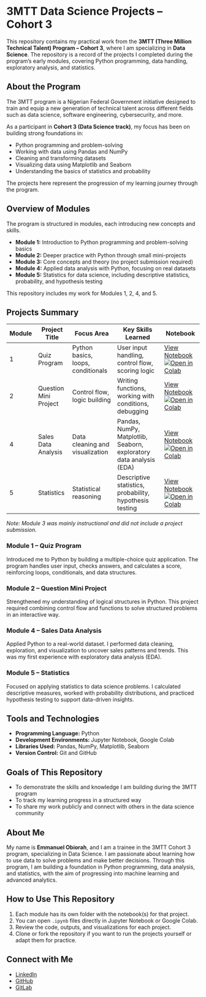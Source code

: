 # 3MTT Data Science Projects – Cohort 3

This repository contains my practical work from the **3MTT (Three Million Technical Talent) Program – Cohort 3**, where I am specializing in **Data Science**. The repository is a record of the projects I completed during the program’s early modules, covering Python programming, data handling, exploratory analysis, and statistics.  

## About the Program  

The 3MTT program is a Nigerian Federal Government initiative designed to train and equip a new generation of technical talent across different fields such as data science, software engineering, cybersecurity, and more.  

As a participant in **Cohort 3 (Data Science track)**, my focus has been on building strong foundations in:  

- Python programming and problem-solving  
- Working with data using Pandas and NumPy  
- Cleaning and transforming datasets  
- Visualizing data using Matplotlib and Seaborn  
- Understanding the basics of statistics and probability  

The projects here represent the progression of my learning journey through the program.  

## Overview of Modules  

The program is structured in modules, each introducing new concepts and skills.  

- **Module 1:** Introduction to Python programming and problem-solving basics  
- **Module 2:** Deeper practice with Python through small mini-projects  
- **Module 3:** Core concepts and theory (no project submission required)  
- **Module 4:** Applied data analysis with Python, focusing on real datasets  
- **Module 5:** Statistics for data science, including descriptive statistics, probability, and hypothesis testing  

This repository includes my work for Modules 1, 2, 4, and 5.  

## Projects Summary  

| Module | Project Title              | Focus Area | Key Skills Learned | Notebook |  
|--------|----------------------------|------------|--------------------|----------|  
| 1      | Quiz Program               | Python basics, loops, conditionals | User input handling, control flow, scoring logic | [View Notebook](./3MTT_module_1_project%20(1).ipynb) [![Open in Colab](https://colab.research.google.com/assets/colab-badge.svg)](https://colab.research.google.com/drive/1KP6SIoZNbVtmG1OTGPVQ3STJOemFhWHC?usp=sharing) |  
| 2      | Question Mini Project      | Control flow, logic building | Writing functions, working with conditions, debugging | [View Notebook](./Question_mini_project_module_2.ipynb) [![Open in Colab](https://colab.research.google.com/assets/colab-badge.svg)](https://colab.research.google.com/drive/1ert4aMloWF0h3euf-6WR0hHKdDiG9WJf?usp=sharing) |  
| 4      | Sales Data Analysis        | Data cleaning and visualization | Pandas, NumPy, Matplotlib, Seaborn, exploratory data analysis (EDA) | [View Notebook](./3MTT%20MODULE%204%20PROJECT%20(1).ipynb) [![Open in Colab](https://colab.research.google.com/assets/colab-badge.svg)](https://colab.research.google.com/drive/1fm3biRC3xc_t62a6p8660u8jlDfYgz7_?usp=sharing) |  
| 5      | Statistics                 | Statistical reasoning | Descriptive statistics, probability, hypothesis testing | [View Notebook](./3MTT%20MODULE%205%20PROJECT.ipynb) [![Open in Colab](https://colab.research.google.com/assets/colab-badge.svg)](https://colab.research.google.com/drive/1F8jRT7V0xyKlohUjdJvxHn2eb99yqvfN?usp=sharing) |  

*Note: Module 3 was mainly instructional and did not include a project submission.*  

### Module 1 – Quiz Program  
Introduced me to Python by building a multiple-choice quiz application. The program handles user input, checks answers, and calculates a score, reinforcing loops, conditionals, and data structures.  

### Module 2 – Question Mini Project  
Strengthened my understanding of logical structures in Python. This project required combining control flow and functions to solve structured problems in an interactive way.  

### Module 4 – Sales Data Analysis  
Applied Python to a real-world dataset. I performed data cleaning, exploration, and visualization to uncover sales patterns and trends. This was my first experience with exploratory data analysis (EDA).  

### Module 5 – Statistics  
Focused on applying statistics to data science problems. I calculated descriptive measures, worked with probability distributions, and practiced hypothesis testing to support data-driven insights.  

## Tools and Technologies  

- **Programming Language:** Python  
- **Development Environments:** Jupyter Notebook, Google Colab  
- **Libraries Used:** Pandas, NumPy, Matplotlib, Seaborn  
- **Version Control:** Git and GitHub  

## Goals of This Repository  

- To demonstrate the skills and knowledge I am building during the 3MTT program  
- To track my learning progress in a structured way  
- To share my work publicly and connect with others in the data science community  

## About Me  

My name is **Emmanuel Obiorah**, and I am a trainee in the 3MTT Cohort 3 program, specializing in Data Science. I am passionate about learning how to use data to solve problems and make better decisions. Through this program, I am building a foundation in Python programming, data analysis, and statistics, with the aim of progressing into machine learning and advanced analytics.  

## How to Use This Repository  

1. Each module has its own folder with the notebook(s) for that project.  
2. You can open `.ipynb` files directly in Jupyter Notebook or Google Colab.  
3. Review the code, outputs, and visualizations for each project.  
4. Clone or fork the repository if you want to run the projects yourself or adapt them for practice.  

## Connect with Me  

- [LinkedIn](https://www.linkedin.com/in/emmanuel-obiorah-359992147)  
- [GitHub](https://github.com/PaskidoNazzTech)  
- [GitLab](https://gitlab.com/PaskidoNazzTech)  
